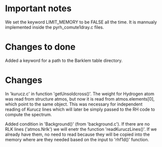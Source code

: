 # Important notes

We set the keyword LIMIT_MEMORY to be FALSE all the time. It is mannualy
implemented inside the pyrh_comute1dray.c files.

# Changes to done

Added a keyword for a path to the Barklem table directory.

# Changes

In 'kurucz.c' in function 'getUnsoldcross()'. The weight for Hydrogen atom 
was read from structure atmos, but now it is read from atmos.elements[0], which
point to the same object. This was necessary for independent reading of
Kurucz lines which will later be simply passed to the RH code to compute the
spectrum.

Added condition in 'Background()' (from 'background.c'). If there are no
RLK lines ('atmos.Nrlk') we will enetr the function 'readKuruczLines()'. If we
already have them, no need to read because they will be copied into the memory 
where are they needed based on the input to 'rhf1d()' function.